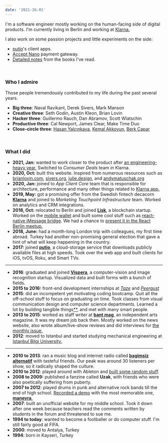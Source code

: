 ```yaml
---
date: '2021-26-01'
---
```


I'm a software engineer mostly working on the human-facing side of digital products. I'm currently living in Berlin and working at [Klarna.](https://klarna.com)

I also work on some passion projects and little experiments on the side:

- [putio](https://put.io)'s client apps.
- [Accept Nano](https://accept-nano.com) payment gateway.
- [Detailed notes](/books) from the books I've read.

&nbsp;

### Who I admire

Those people tremendously contributed to my life during the past several years.

- **Big three**: Naval Ravikant, Derek Sivers, Mark Manson
- **Creative three**: Seth Godin, Austin Kleon, Brian Lovin
- **Hacker three**: Guillermo Rauch, Dan Abramov, Scott Wlatschin
- **Productive three**: Cal Newport, James Clear, Make Time Duo
- **Close-circle three**: [Hasan Yalçınkaya](https://twitter.com/hafifuyku), [Kemal Akkoyun](https://kakkoyun.me), [Berk Çapar](https://berk.studio)

&nbsp;

### What I did

- **2021, Jan:** wanted to work closer to the product after [an engineering-heavy year.](/blog/2020) Switched to _Consumer Deals_ team in Klarna.
- **2020, Oct:** built this website. Inspired from numerous resources such as [brianlovin.com](https://brianlovin.com), [sivers.org](https://sivers.org), [julie.design](https://julie.design), and [andymatuschak.org](https://notes.andymatuschak.org)
- **2020, Jan:** joined to _App Client Core_ team that is responsible for architecture, performance and many other things related to [Klarna app.](https://klarna.com/us/klarna-app/)
- **2019, May:** got a promising offer from the Swedish fintech decacorn [**Klarna**](https://klarna.com/) and joined to _Marketing Touchpoint Infrastructure_ team. Worked on analytics and CRM integrations.
- **2018, Oct:** relocated to Berlin and joined [**Lisk**](https://lisk.io), a blockchain startup. Worked on the [mobile wallet](https://github.com/LiskHQ/lisk-mobile) and built some cool stuff such as [react-native iMessage bridge](../blog/react-native-imessage). We had a chance to [present it in the React Berlin meetup.](https://www.youtube.com/watch?v=MEM6OBOBIhY)
- **2018, June:** had a month-long London trip with colleagues, my first time abroad. Turkey had another non-promising general election that gave a hint of what will keep happening in the country.
- **2017:** joined [**putio**](https://put.io/), a cloud-storage service that downloads publicly available files at high speeds. Took over the web app and built clients for iOS, tvOS, Roku, and Smart TVs.

---

- **2016**: graduated and joined [**Vispera**](https://vispera.co), a computer-vision and image recognition startup. Visualized data and built forms with a bunch of fields.
- **2015 to 2016:** front-end development internships at _[Taze](https://tazebt.com)_ and _[Peergust](https://angel.co/peergust)_
- **2015**: did an incompetent yet motivating coding bootcamp. Quit all the off-school stuff to focus on graduating on time. Took classes from visual communication design and computer science departments. Learned a lot by building tangible things[\*](https://github.com/altaywtf/bilgi-shuttle-ios)[\*](https://github.com/altaywtf/vcd-ibeacon), and met with many smart people.
- **2013 to 2015**: worked as staff writer at [**bant mag**](https://bantmag.com), an independent arts magazine. It was my dream job back then. Mostly worked on the news website, also wrote album/live-show reviews and did interviews for [the monthly issue.](http://dergi.bantmag.com)
- **2012**: moved to Istanbul and started studying mechanical engineering at [Istanbul Bilgi University.](https://www.bilgi.edu.tr/en/)

---

- **2010 to 2013**: ran a music blog and internet radio called **[bagimsiz alternatif](https://8tracks.com/bagimsizalternatif)** with tasteful friends. Our peak was around 30 listeners per show, so it radically shaped the culture.
- **2010 to 2012**: played around with Ableton and [built some random stuff](https://soundcloud.com/altaywtf).
- **2008 to 2009:** published a fanzine called **Uzak**, with friends who were also poetically suffering from puberty.
- **2007 to 2012**: played drums in punk and alternative rock bands till the end of high school. [Recorded a demo](https://soundcloud.com/manevraonline/sets/palyaco) with the most memorable one, [**manevra**.](https://vimeo.com/26003192)
- **2007**: built an unofficial website for my middle school. Took it down after one week because teachers read the comments written by students in the forum and threatened to sue me.
- **1994 to today**: wanted to become a footballer or do computer stuff. I'm still fairly good at FIFA.
- **2000**: moved to Antalya, Turkey
- **1994**: born in Kayseri, Turkey
